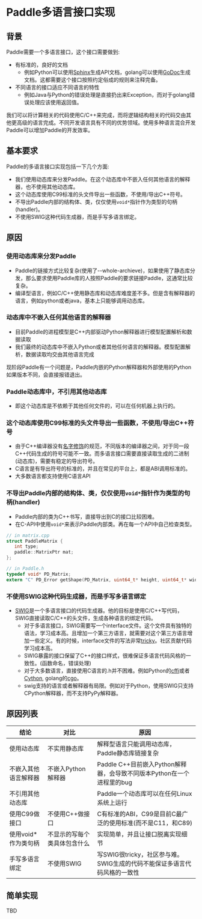 # Paddle多语言接口实现
## 背景

Paddle需要一个多语言接口，这个接口需要做到:

* 有标准的，良好的文档
	* 例如Python可以使用[Sphinx](http://www.sphinx-doc.org/en/stable/)生成API文档，golang可以使用[GoDoc](https://godoc.org/golang.org/x/tools/cmd/godoc)生成文档。这都需要这个接口按照约定俗成的规则来注释完备。
* 不同语言的接口适应不同语言的特性
	* 例如Java与Python的错误处理是直接扔出来Exception，而对于golang错误处理应该使用返回值。

我们可以将计算相关的代码使用C/C++来完成，而将逻辑结构相关的代码交由其他更高级的语言完成。不同开发语言具有不同的优势领域。使用多种语言混合开发Paddle可以增加Paddle的开发效率。


## 基本要求

Paddle的多语言接口实现包括一下几个方面:

* 我们使用动态库来分发Paddle。在这个动态库中不嵌入任何其他语言的解释器，也不使用其他动态库。
* 这个动态库使用C99标准的头文件导出一些函数，不使用/导出C++符号。
* 不导出Paddle内部的结构体、类，仅仅使用`void*`指针作为类型的句柄(handler)。
* 不使用SWIG这种代码生成器，而是手写多语言绑定。


## 原因

### 使用动态库来分发Paddle

* Paddle的链接方式比较复杂(使用了--whole-archieve)，如果使用了静态库分发，那么要求使用Paddle库的人按照Paddle的要求链接Paddle，这通常比较复杂。
* 编译型语言，例如C/C++使用静态库和动态库难度差不多。但是含有解释器的语言，例如python或者java，基本上只能够调用动态库。

### 动态库中不嵌入任何其他语言的解释器

* 目前Paddle的进程模型是C++内部驱动Python解释器进行模型配置解析和数据读取
* 我们最终的动态库中不嵌入Python或者其他任何语言的解释器。模型配置解析，数据读取均交由其他语言完成

现阶段Paddle有一个问题是，Paddle内嵌的Python解释器和外部使用的Python如果版本不同，会直接报错退出。

### Paddle动态库中，不引用其他动态库

* 即这个动态库是不依赖于其他任何文件的，可以在任何机器上执行的。

###  这个动态库使用C99标准的头文件导出一些函数，不使用/导出C++符号

* 由于C++编译器没有[名字修饰](https://en.wikipedia.org/wiki/Name_mangling#C.2B.2B)的规范，不同版本的编译器之间，对于同一段C++代码生成的符号可能不一致。而多语言接口需要直接读取生成的二进制(动态库)，需要有稳定的导出符号。
* C语言是有导出符号的标准的，并且在常见的平台上，都是ABI调用标准的。
* 大多数语言都支持使用C语言API

### 不导出Paddle内部的结构体、类，仅仅使用`void*`指针作为类型的句柄(handler)

* Paddle内部的类为C++书写，直接导出到C的接口比较困难。
* 在C-API中使用`void*`来表示Paddle内部类。再在每一个API中自己检查类型。

```C
// in matrix.cpp
struct PaddleMatrix {
   int type;
   paddle::MatrixPtr mat;
};

// in Paddle.h
typedef void* PD_Matrix;
extern "C" PD_Error getShape(PD_Matrix, uint64_t* height, uint64_t* width);
```

### 不使用SWIG这种代码生成器，而是手写多语言绑定

* [SWIG](http://www.swig.org/)是一个多语言接口的代码生成器。他的目标是使用C/C++写代码，SWIG直接读取C/C++的头文件，生成各种语言的绑定代码。
	* 对于多语言接口，SWIG需要写一个interface文件。这个文件具有独特的语法，学习成本高。且增加一个第三方语言，就需要对这个第三方语言增加一些定义。有的时候，interface文件的写法非常[tricky](https://github.com/PaddlePaddle/Paddle/blob/develop/paddle/api/Paddle.swig#L36)。社区贡献代码学习成本高。
	* SWIG暴露的接口保留了C++的接口样式，很难保证多语言代码风格的一致性。(函数命名，错误处理)
	* 对于大多数语言，直接使用C语言的.h并不困难。例如Python的[cffi](https://cffi.readthedocs.io/en/latest/overview.html#simple-example-abi-level-in-line)或者[Cython](http://cython.org/), golang的[cgo](https://golang.org/cmd/cgo/)。
	* swig支持的语言或者解释器有局限。例如对于Python，使用SWIG只支持CPython解释器，而不支持PyPy解释器。


## 原因列表

| 结论 | 对比 | 原因 |
|---| --- | --- |
| 使用动态库 | 不实用静态库 | 解释型语言只能调用动态库，Paddle静态库链接复杂 |
| 不嵌入其他语言解释器 | 不嵌入Python解释器 | Paddle C++目前嵌入Python解释器，会导致不同版本Python在一个进程里的bug |
| 不引用其他动态库 | | Paddle一个动态库可以在任何Linux系统上运行 |
| 使用C99做接口 | 不使用C++做接口 | C有标准的ABI，C99是目前C最广泛的使用标准(而不是C11，和C89) |
| 使用void*作为类句柄 | 不显示的写每个类具体包含什么| 实现简单，并且让接口脱离实现细节 |
| 手写多语言绑定 | 不使用SWIG | 写SWIG很tricky，社区参与难。SWIG生成的代码不能保证多语言代码风格的一致性 |


## 简单实现

TBD
